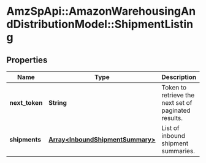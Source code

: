 # AmzSpApi::AmazonWarehousingAndDistributionModel::ShipmentListing

## Properties
Name | Type | Description | Notes
------------ | ------------- | ------------- | -------------
**next_token** | **String** | Token to retrieve the next set of paginated results. | [optional] 
**shipments** | [**Array&lt;InboundShipmentSummary&gt;**](InboundShipmentSummary.md) | List of inbound shipment summaries. | [optional] 

